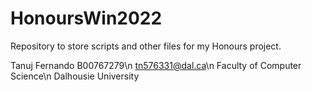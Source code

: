# HonoursWin2022
Repository to store scripts and other files for my Honours project.

Tanuj Fernando
B00767279\n
tn576331@dal.ca\n
Faculty of Computer Science\n
Dalhousie University
